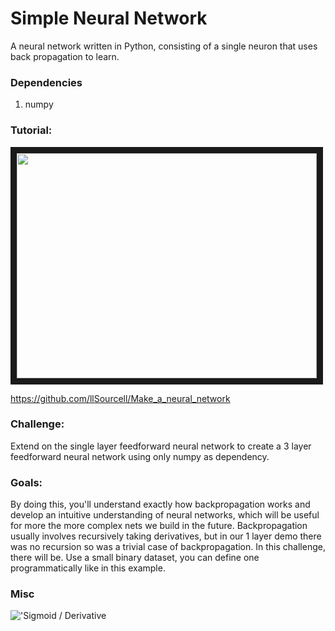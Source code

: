 # Simple Neural Network
A neural network written in Python, consisting of a single neuron that uses back propagation to learn.

### Dependencies
1. numpy

### Tutorial:
<a href="http://www.youtube.com/watch?feature=player_embedded&v=p69khggr1Jo
" target="_blank"><img src="http://img.youtube.com/vi/p69khggr1Jo/2.jpg"
alt="" width="480" height="360" border="10" /></a>

https://github.com/llSourcell/Make_a_neural_network

### Challenge:
Extend on the single layer feedforward neural network to create a 3 layer feedforward neural network using only numpy as dependency.

### Goals:
By doing this, you'll understand exactly how backpropagation works and develop an intuitive understanding of neural networks, which will be useful for more the more complex nets we build in the future. Backpropagation usually involves recursively taking derivatives, but in our 1 layer demo there was no recursion so was a trivial case of backpropagation. In this challenge, there will be. Use a small binary dataset, you can define one programmatically like in this example.


### Misc
!['Sigmoid / Derivative](http://whiteboard.ping.se/uploads/MachineLearning/sigmoid700.png)

